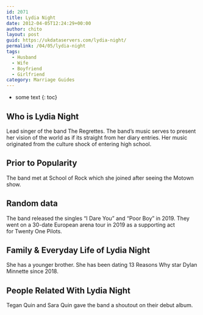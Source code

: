 ```yaml
---
id: 2071
title: Lydia Night
date: 2012-04-05T12:24:29+00:00
author: chito
layout: post
guid: https://ukdataservers.com/lydia-night/
permalink: /04/05/lydia-night
tags:
  - Husband
  - Wife
  - Boyfriend
  - Girlfriend
category: Marriage Guides
---
```


* some text
{: toc}
          
          
## Who is  Lydia Night
                  
                  
                  
Lead singer of the band The Regrettes. The band&#8217;s music serves to present her vision of the world as if its straight from her diary entries. Her music originated from the culture shock of entering high school. 
                  
                
                
                
## Prior to Popularity 
                  
                  
                  
The band met at School of Rock which she joined after seeing the Motown show. 
                  
                
                
                
## Random data 
                  
                  
                  
The band released the singles &#8220;I Dare You&#8221; and &#8220;Poor Boy&#8221; in 2019. They went on a 30-date European arena tour in 2019 as a supporting act for Twenty One Pilots.
                  
                
                
                
## Family & Everyday Life of Lydia Night
                  
                  
                  
She has a younger brother. She has been dating 13 Reasons Why star Dylan Minnette since 2018.
                  
                
                
                
## People Related With  Lydia Night
                  
                  
                  
Tegan Quin and Sara Quin gave the band a shoutout on their debut album. 
                  
                
              
            
          
          
          
    
    
  
